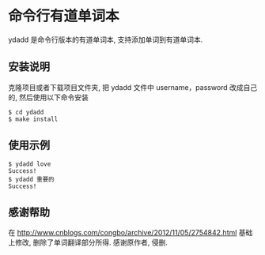 # 命令行有道单词本

ydadd 是命令行版本的有道单词本, 支持添加单词到有道单词本.


## 安装说明

克隆项目或者下载项目文件夹, 把 ydadd 文件中 username，password 改成自己的, 然后使用以下命令安装


```
$ cd ydadd
$ make install
```


## 使用示例

```
$ ydadd love
Success!
$ ydadd 重要的
Success!
```



## 感谢帮助
在 <http://www.cnblogs.com/congbo/archive/2012/11/05/2754842.html> 基础上修改, 删除了单词翻译部分所得. 感谢原作者, 侵删.
